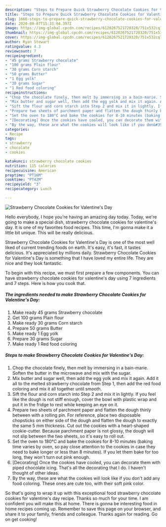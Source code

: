 ```yaml
---
description: "Steps to Prepare Quick Strawberry Chocolate Cookies for Valentine&amp;#39;s Day"
title: "Steps to Prepare Quick Strawberry Chocolate Cookies for Valentine&amp;#39;s Day"
slug: 1666-steps-to-prepare-quick-strawberry-chocolate-cookies-for-valentine-and-39-s-day
date: 2020-09-07T15:33:04.397Z
image: https://img-global.cpcdn.com/recipes/6120267521720320/751x532cq70/strawberry-chocolate-cookies-for-valentines-day-recipe-main-photo.jpg
thumbnail: https://img-global.cpcdn.com/recipes/6120267521720320/751x532cq70/strawberry-chocolate-cookies-for-valentines-day-recipe-main-photo.jpg
cover: https://img-global.cpcdn.com/recipes/6120267521720320/751x532cq70/strawberry-chocolate-cookies-for-valentines-day-recipe-main-photo.jpg
author: Ryan Stewart
ratingvalue: 4.3
reviewcount: 7
recipeingredient:
- "45 grams Strawberry chocolate"
- "100 grams Plain flour"
- "30 grams Corn starch"
- "50 grams Butter"
- "1 Egg yolk"
- "30 grams Sugar"
- "1 Red food coloring"
recipeinstructions:
- "Chop the chocolate finely, then melt by immersing in a bain-marie. Soften the butter in the microwave and mix with the sugar."
- "Mix butter and sugar well, then add the egg yolk and mix it again. Add it all to the melted strawberry chocolate from Step 1, then add the red food coloring and mix it all together until smooth."
- "Sift the flour and corn starch into Step 2 and mix it in lightly. If you feel like the dough is not stiff enough, cover the bowl with plastic wrap and put it in the fridge to rest while keeping an eye on it."
- "Prepare two sheets of parchment paper and flatten the dough thinly between with a rolling pin. For reference, place two disposable chopsticks on either side of the dough and flatten the dough to exactly the same 5 mm thickness. Cut out the cookies with a heart-shaped cookie-cutter. Because parchment paper is not glossy, the dough will not slip between the two sheets, so it&#39;s easy to roll out."
- "Set the oven to 180°C and bake the cookies for 8-10 minutes (baking time varies by oven, so pay close attention to the cookies in case they need to bake longer or less than 8 minutes). If you let them bake for too long, they won&#39;t turn out pink enough."
- "[Decorating] Once the cookies have cooled, you can decorate them with piped chocolate icing. That&#39;s all the decorating that I do. I haven&#39;t thought of other ideas."
- "By the way, these are what the cookies will look like if you don&#39;t add any food coloring. These ones are cute too, with their soft pink color."
categories:
- Recipe
tags:
- strawberry
- chocolate
- cookies

katakunci: strawberry chocolate cookies 
nutrition: 115 calories
recipecuisine: American
preptime: "PT16M"
cooktime: "PT42M"
recipeyield: "3"
recipecategory: Lunch

---
```



![Strawberry Chocolate Cookies for Valentine&#39;s Day](https://img-global.cpcdn.com/recipes/6120267521720320/751x532cq70/strawberry-chocolate-cookies-for-valentines-day-recipe-main-photo.jpg)

Hello everybody, I hope you're having an amazing day today. Today, we're going to make a special dish, strawberry chocolate cookies for valentine&#39;s day. It is one of my favorites food recipes. This time, I'm gonna make it a little bit unique. This will be really delicious.

Strawberry Chocolate Cookies for Valentine&#39;s Day is one of the most well liked of current trending foods on earth. It's easy, it's fast, it tastes delicious. It's appreciated by millions daily. Strawberry Chocolate Cookies for Valentine&#39;s Day is something that I have loved my entire life. They are nice and they look fantastic.




To begin with this recipe, we must first prepare a few components. You can have strawberry chocolate cookies for valentine&#39;s day using 7 ingredients and 7 steps. Here is how you cook that.

<!--inarticleads1-->

##### The ingredients needed to make Strawberry Chocolate Cookies for Valentine&#39;s Day:

1. Make ready 45 grams Strawberry chocolate
1. Get 100 grams Plain flour
1. Make ready 30 grams Corn starch
1. Prepare 50 grams Butter
1. Make ready 1 Egg yolk
1. Prepare 30 grams Sugar
1. Make ready 1 Red food coloring




<!--inarticleads2-->

##### Steps to make Strawberry Chocolate Cookies for Valentine&#39;s Day:

1. Chop the chocolate finely, then melt by immersing in a bain-marie. Soften the butter in the microwave and mix with the sugar.
1. Mix butter and sugar well, then add the egg yolk and mix it again. Add it all to the melted strawberry chocolate from Step 1, then add the red food coloring and mix it all together until smooth.
1. Sift the flour and corn starch into Step 2 and mix it in lightly. If you feel like the dough is not stiff enough, cover the bowl with plastic wrap and put it in the fridge to rest while keeping an eye on it.
1. Prepare two sheets of parchment paper and flatten the dough thinly between with a rolling pin. For reference, place two disposable chopsticks on either side of the dough and flatten the dough to exactly the same 5 mm thickness. Cut out the cookies with a heart-shaped cookie-cutter. Because parchment paper is not glossy, the dough will not slip between the two sheets, so it&#39;s easy to roll out.
1. Set the oven to 180°C and bake the cookies for 8-10 minutes (baking time varies by oven, so pay close attention to the cookies in case they need to bake longer or less than 8 minutes). If you let them bake for too long, they won&#39;t turn out pink enough.
1. [Decorating] Once the cookies have cooled, you can decorate them with piped chocolate icing. That&#39;s all the decorating that I do. I haven&#39;t thought of other ideas.
1. By the way, these are what the cookies will look like if you don&#39;t add any food coloring. These ones are cute too, with their soft pink color.




So that's going to wrap it up with this exceptional food strawberry chocolate cookies for valentine&#39;s day recipe. Thanks so much for your time. I am confident you will make this at home. There is gonna be interesting food in home recipes coming up. Remember to save this page on your browser, and share it to your family, friends and colleague. Thanks again for reading. Go on get cooking!
